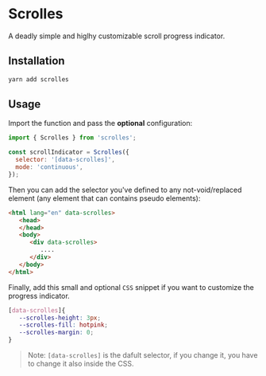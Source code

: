 # Scrolles

A deadly simple and higlhy customizable scroll progress indicator.

## Installation

```sh
yarn add scrolles
```

## Usage

Import the function and pass the **optional** configuration:

```js
import { Scrolles } from 'scrolles';

const scrollIndicator = Scrolles({
  selector: '[data-scrolles]',
  mode: 'continuous',
});
```

Then you can add the selector you've defined to any not-void/replaced element (any element that can contains pseudo elements):

```html
<html lang="en" data-scrolles>
   <head>
   </head>
   <body>
      <div data-scrolles>
         ....
      </div>
   </body>
</html>
```

Finally, add this small and optional `CSS` snippet if you want to customize the progress indicator.

```css
[data-scrolles]{
   --scrolles-height: 3px;
   --scrolles-fill: hotpink;
   --scrolles-margin: 0;
}
```

> Note: `[data-scrolles]` is the dafult selector, if you change it, you have to change it also inside the CSS.
